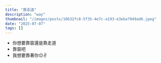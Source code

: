 ```yaml
---
title: "靠走道"
description: "way"
thumbnail: "/images/posts/10632fc8-5f35-4e7c-a193-e3eba7949ad6.jpeg"
date: "2025-07-07"
tags: []
---
```

- 你想要靠窗還是靠走道
- 靠窗吧
- 我想要靠著你😔✌️
